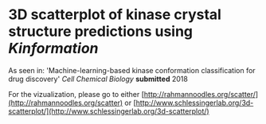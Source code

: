 # 3D scatterplot of kinase crystal structure predictions using *Kinformation* 
As seen in:
  'Machine-learning-based kinase conformation classification for drug discovery' *Cell Chemical Biology* **submitted** 2018

For the vizualization, please go to either [http://rahmannoodles.org/scatter/](http://rahmannoodles.org/scatter) or [http://www.schlessingerlab.org/3d-scatterplot/](http://www.schlessingerlab.org/3d-scatterplot/)
